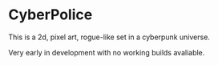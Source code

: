 # CyberPolice
This is a 2d, pixel art, rogue-like set in a cyberpunk universe.

Very early in development with no working builds avaliable.

